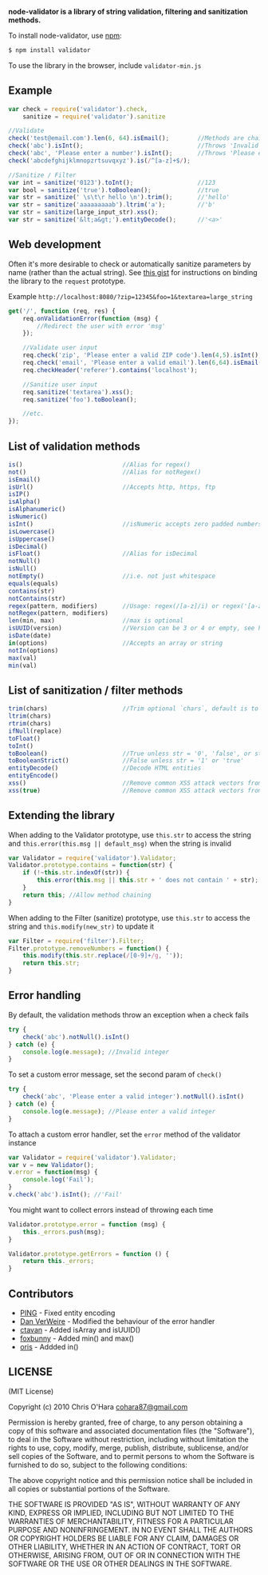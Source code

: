 **node-validator is a library of string validation, filtering and sanitization methods.**

To install node-validator, use [npm](http://github.com/isaacs/npm):

```bash
$ npm install validator
```

To use the library in the browser, include `validator-min.js`

## Example

```javascript
var check = require('validator').check,
    sanitize = require('validator').sanitize

//Validate
check('test@email.com').len(6, 64).isEmail();        //Methods are chainable
check('abc').isInt();                                //Throws 'Invalid integer'
check('abc', 'Please enter a number').isInt();       //Throws 'Please enter a number'
check('abcdefghijklmnopzrtsuvqxyz').is(/^[a-z]+$/);

//Sanitize / Filter
var int = sanitize('0123').toInt();                  //123
var bool = sanitize('true').toBoolean();             //true
var str = sanitize(' \s\t\r hello \n').trim();       //'hello'
var str = sanitize('aaaaaaaaab').ltrim('a');         //'b'
var str = sanitize(large_input_str).xss();
var str = sanitize('&lt;a&gt;').entityDecode();      //'<a>'
```

## Web development

Often it's more desirable to check or automatically sanitize parameters by name (rather than the actual string). See [this gist](https://gist.github.com/752126) for instructions on binding the library to the `request` prototype.

Example `http://localhost:8080/?zip=12345&foo=1&textarea=large_string`

```javascript
get('/', function (req, res) {
    req.onValidationError(function (msg) {
        //Redirect the user with error 'msg'
    });

    //Validate user input
    req.check('zip', 'Please enter a valid ZIP code').len(4,5).isInt();
    req.check('email', 'Please enter a valid email').len(6,64).isEmail();
    req.checkHeader('referer').contains('localhost');

    //Sanitize user input
    req.sanitize('textarea').xss();
    req.sanitize('foo').toBoolean();

    //etc.
});
```

## List of validation methods

```javascript
is()                            //Alias for regex()
not()                           //Alias for notRegex()
isEmail()
isUrl()                         //Accepts http, https, ftp
isIP()
isAlpha()
isAlphanumeric()
isNumeric()
isInt()                         //isNumeric accepts zero padded numbers, e.g. '001', isInt doesn't
isLowercase()
isUppercase()
isDecimal()
isFloat()                       //Alias for isDecimal
notNull()
isNull()
notEmpty()                      //i.e. not just whitespace
equals(equals)
contains(str)
notContains(str)
regex(pattern, modifiers)       //Usage: regex(/[a-z]/i) or regex('[a-z]','i')
notRegex(pattern, modifiers)
len(min, max)                   //max is optional
isUUID(version)                 //Version can be 3 or 4 or empty, see http://en.wikipedia.org/wiki/Universally_unique_identifier
isDate(date)
in(options)                     //Accepts an array or string
notIn(options)
max(val)
min(val)
```

## List of sanitization / filter methods

```javascript
trim(chars)                     //Trim optional `chars`, default is to trim whitespace (\r\n\t\s)
ltrim(chars)
rtrim(chars)
ifNull(replace)
toFloat()
toInt()
toBoolean()                     //True unless str = '0', 'false', or str.length == 0
toBooleanStrict()               //False unless str = '1' or 'true'
entityDecode()                  //Decode HTML entities
entityEncode()
xss()                           //Remove common XSS attack vectors from text (default)
xss(true)                       //Remove common XSS attack vectors from images
```

## Extending the library

When adding to the Validator prototype, use `this.str` to access the string and `this.error(this.msg || default_msg)` when the string is invalid

```javascript
var Validator = require('validator').Validator;
Validator.prototype.contains = function(str) {
    if (!~this.str.indexOf(str)) {
        this.error(this.msg || this.str + ' does not contain ' + str);
    }
    return this; //Allow method chaining
}
```

When adding to the Filter (sanitize) prototype, use `this.str` to access the string and `this.modify(new_str)` to update it

```javascript
var Filter = require('filter').Filter;
Filter.prototype.removeNumbers = function() {
    this.modify(this.str.replace(/[0-9]+/g, ''));
    return this.str;
}
```

## Error handling

By default, the validation methods throw an exception when a check fails

```javascript
try {
    check('abc').notNull().isInt()
} catch (e) {
    console.log(e.message); //Invalid integer
}
```

To set a custom error message, set the second param of `check()`

```javascript
try {
    check('abc', 'Please enter a valid integer').notNull().isInt()
} catch (e) {
    console.log(e.message); //Please enter a valid integer
}
```

To attach a custom error handler, set the `error` method of the validator instance

```javascript
var Validator = require('validator').Validator;
var v = new Validator();
v.error = function(msg) {
    console.log('Fail');
}
v.check('abc').isInt(); //'Fail'
```

You might want to collect errors instead of throwing each time

```javascript
Validator.prototype.error = function (msg) {
    this._errors.push(msg);
}

Validator.prototype.getErrors = function () {
    return this._errors;
}
```

## Contributors

- [PING](https://github.com/PlNG) - Fixed entity encoding
- [Dan VerWeire](https://github.com/wankdanker) - Modified the behaviour of the error handler
- [ctavan](https://github.com/ctavan) - Added isArray and isUUID()
- [foxbunny](https://github.com/foxbunny) - Added min() and max()
- [oris](https://github.com/orls) - Addded in()

## LICENSE

(MIT License)

Copyright (c) 2010 Chris O'Hara <cohara87@gmail.com>

Permission is hereby granted, free of charge, to any person obtaining
a copy of this software and associated documentation files (the
"Software"), to deal in the Software without restriction, including
without limitation the rights to use, copy, modify, merge, publish,
distribute, sublicense, and/or sell copies of the Software, and to
permit persons to whom the Software is furnished to do so, subject to
the following conditions:

The above copyright notice and this permission notice shall be
included in all copies or substantial portions of the Software.

THE SOFTWARE IS PROVIDED "AS IS", WITHOUT WARRANTY OF ANY KIND,
EXPRESS OR IMPLIED, INCLUDING BUT NOT LIMITED TO THE WARRANTIES OF
MERCHANTABILITY, FITNESS FOR A PARTICULAR PURPOSE AND
NONINFRINGEMENT. IN NO EVENT SHALL THE AUTHORS OR COPYRIGHT HOLDERS BE
LIABLE FOR ANY CLAIM, DAMAGES OR OTHER LIABILITY, WHETHER IN AN ACTION
OF CONTRACT, TORT OR OTHERWISE, ARISING FROM, OUT OF OR IN CONNECTION
WITH THE SOFTWARE OR THE USE OR OTHER DEALINGS IN THE SOFTWARE.
